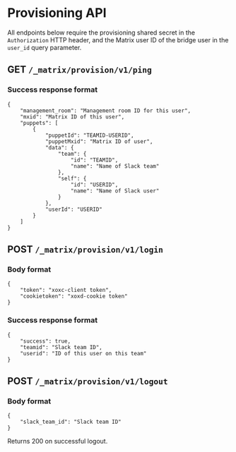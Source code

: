 # Provisioning API

All endpoints below require the provisioning shared secret in the `Authorization` HTTP header, and the Matrix user ID of the bridge user in the `user_id` query parameter.

## GET `/_matrix/provision/v1/ping`

### Success response format

```
{
    "management_room": "Management room ID for this user",
    "mxid": "Matrix ID of this user",
    "puppets": [
        {
            "puppetId": "TEAMID-USERID",
            "puppetMxid": "Matrix ID of user",
            "data": {
                "team": {
                    "id": "TEAMID",
                    "name": "Name of Slack team"
                },
                "self": {
                    "id": "USERID",
                    "name": "Name of Slack user"
                }
            },
            "userId": "USERID"
        }
    ]
}
```

## POST `/_matrix/provision/v1/login`

### Body format

```
{
    "token": "xoxc-client token",
    "cookietoken": "xoxd-cookie token"
}
```

### Success response format

```
{
    "success": true,
    "teamid": "Slack team ID",
    "userid": "ID of this user on this team"
}
```

## POST `/_matrix/provision/v1/logout`

### Body format

```
{
    "slack_team_id": "Slack team ID"
}
```

Returns 200 on successful logout.
